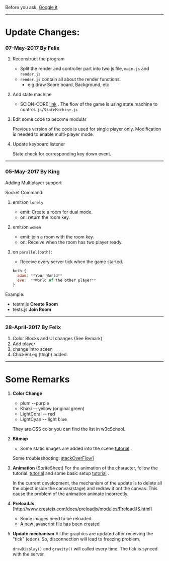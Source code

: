 Before you ask,
[Google it](https://www.google.com)

***

# Update Changes:
### **07-May-2017** By Felix

1. Reconstruct the program
    * Split the render and controller part into two js file, `main.js` and `render.js`
    * `render.js` contain all about the render functions.
        * e.g draw Score board, Background, etc

2. Add state machine
    * SCION-CORE
[link](https://github.com/jbeard4/SCION-CORE)
. The flow of the game is using state machine to control. `js/StateMachine.js`

3. Edit some code to become modular

    Previous version of the code is used for single player only.
    Modification is needed to enable multi-player mode.

4. Update keyboard listener

    State check for corresponding key down event.

***

### **05-May-2017** By King
Adding Multiplayer support

Socket Command:

1. emit/on `lonely`
    * emit: Create a room for dual mode.
    * on: return the room key.
   
2. emit/on `women`
    * emit: join a room with the room key.
    * on: Receive when the room has two player ready.
    
3. on `parallel(both)`:
    * Receive every server tick when the game started.  
    ```javascript   
   both:{
      adam: **Your World** 
      eve:  **World of the other player**
   }
    ```
 
Example:

* testm.js **Create Room**
* tests.js **Join Room**

***

### **28-April-2017** By Felix
1. Color Blocks and UI changes (See Remark)
2. Add player
3. change intro sceen
4. ChickenLeg (thigh) added.

***
# Some Remarks 
1. **Color Change**
    * plum  --purple
    * Khaki  -- yellow  (original green)
    * LightCoral -- red
    * LightCyan  -- light blue
  
    They are CSS color you can find the list in w3cSchool.
  
2. **Bitmap**
    * Some static images are added into the scene
[tutorial](http://createjs.com/docs/easeljs/classes/Bitmap.html)
. 

    Some troubleshooting: [stackOverFlow1](http://stackoverflow.com/questions/20850634/easeljs-not-showing-bitmap/20860996#20860996)


3. **Animation** (SpriteSheet)
For the animation of the character, follow the tutorial.
[tutorial](http://createjs.com/docs/easeljs/classes/SpriteSheet.html)
and some basic setup
[tutorial](http://www.createjs.com/tutorials/Animation%20and%20Ticker/)
.

     In the current development, the mechanism of the update is to delete all the object
 inside the canvas(stage) and redraw it ont the canvas.
 This cause the problem of the animation animate incorrectly.

4. **PreloadJs**
[http://www.createjs.com/docs/preloadjs/modules/PreloadJS.html]
    * Some images need to be reloaded.
    * A new javascript file has been created

5. **Update mechanism**
All the graphics are updated after receiving the "tick" (eden). So, disconnection will lead to freezing problem.

    `drawDisplay()` and `gravity()` will called every time. The tick is synced with the server.



